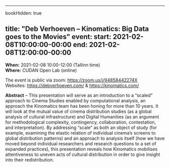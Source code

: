 [comment]: <> (example filename: 2021-02-08-deb-verhoeven-cudan-lecture.md)

---
bookHidden: true

title: "Deb Verhoeven – Kinomatics: Big Data goes to the Movies"
event:
  start: 2021-02-08T10:00:00-00:00
  end: 2021-02-08T12:00:00-00:00
---

**When:** 2021-02-08 10:00-12:00 (Tallinn time)  
**Where:** CUDAN Open Lab (online)  

The event is public via zoom: https://zoom.us/j/94858442274X  
Websites: https://debverhoeven.com/ & https://kinomatics.com/ 

<!--more-->
**Abstract** – This presentation will serve as an introduction to a “scaled” approach to Cinema Studies enabled by computational analysis, an approach the Kinomatics team has been honing for more than 10 years. It  will look at the mutual value of cinema distribution studies (as a global analysis of cultural infrastructure) and Digital Humanities (as an argument for methodological complexity, contingency, collaboration, contestation, and interpretation). By addressing “scale” as both an object of study (for example, examining the elastic relation of individual cinema’s screens to global distribution patterns) and an approach to analysis itself (how we have moved beyond individual researchers and research questions to a set of expanded practices), this presentation reveals how Kinomatics mobilises attentiveness to uneven acts of cultural distribution in order to give insight into their redistribution.
